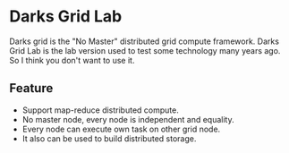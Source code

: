 Darks Grid Lab
===========

Darks grid is the "No Master" distributed grid compute framework. 
Darks Grid Lab is the lab version used to test some technology many years ago.
So I think you don't want to use it.

Feature
----------------

* Support map-reduce distributed compute.
* No master node, every node is independent and equality.
* Every node can execute own task on other grid node.
* It also can be used to build distributed storage.